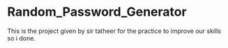 # Random_Password_Generator
This is the project given by sir tatheer for the practice to improve our skills so i done.
